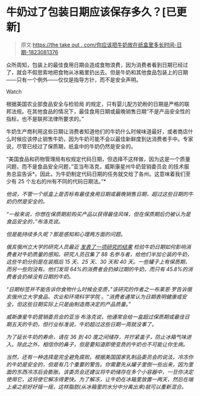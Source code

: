 # 牛奶过了包装日期应该保存多久？[已更新]

> 原文:[https://the take out . com/你应该把牛奶放在纸盒里多长时间-日期-1823081376](https://thetakeout.com/how-long-should-you-keep-milk-past-the-cartons-date-1823081376)

众所周知，包装上的最佳食用日期会造成食物浪费，因为消费者看到日期已经过了，就会不假思索地把食物从冰箱里扔出去。但是牛奶和其他食品包装上的日期——只有一个例外——仅仅是指导方针，而不是安全声明。

Watch

根据美国农业部食品安全与检验局 的规定，只有婴儿配方奶粉的日期是严格的联邦法规。在其他食品的情况下，最佳食用日期或最晚销售日期“不是产品安全性的指标，也不是联邦法律所要求的。”

牛奶生产商利用这些日期让消费者知道他们的牛奶什么时候味道最好，或者商店什么时候应该停止销售牛奶，因为牛奶可能不会以最佳新鲜度到达消费者手中。专家说，尽管已经过了保质期，纸盒中的牛奶仍然是安全的。

“美国食品和药物管理局有权规定代码日期，但选择不这样做，因为这是一个质量问题，而不是食品安全问题，”亚当布洛克，威斯康星州牛奶营销委员会 的技术服务总监告诉*。因此，为牛奶制定代码日期的任务就交给了各州。这意味着我们至少有 25 个左右的州有不同的代码日期法。”*

*他说，不管一个纸盒上是否标有最佳食用日期或最晚销售日期，超过这些日期的牛奶仍然是安全的。*

*“一般来说，你想在保质期前购买产品以获得最佳风味，但在保质期后仍被认为是食品安全的，”布洛克说。*

*但是能持续多久呢？那是感知和心理两方面的问题。* 

*俄亥俄州立大学的研究人员最近 [发表了一项研究的结果](https://www.sciencedirect.com/science/article/pii/S0950329317303142) 检验牛奶日期如何影响消费者对牛奶质量的感知。研究人员召集了 88 名参与者，给他们半加仑装的牛奶，这些牛奶分别是在装瓶后 15 天、25 天、30 天和 40 天。一些罐子上有保质期，而另一些则没有。他们发现 64%的消费者会扔掉过期的牛奶，而只有 45.8%的消费者会扔掉没有日期的牛奶。*

*“日期标签并不能告诉你食物什么时候会变质，”该研究的作者之一布莱恩·罗告诉俄亥俄州立大学食品、农业和环境科学学院 。“消费者通常认为日期表明健康或安全，但这些日期实际上只是由制造商决定的产品质量。”*

*威斯康星牛奶营销委员会的亚当·布洛克说，他通常会给一盒超过保质期或最佳日期五天的牛奶，但行业标准说，牛奶超过这些日期一周就没事了。*

*为了延长牛奶的寿命，请在 36 到 40 度之间储存，并拧紧盖子，防止冰箱气味进入。除此之外，相信你的鼻子，但是要知道即使变质的牛奶也不可能让你生病。*

*当然，还有一种选择是完全避免腐败。根据美国国家乳制品委员会的说法，冷冻你的牛奶是安全的，但是有几个重要的警告。你需要先从罐子里倒一些出来，因为里面的东西冷冻后会膨胀。该委员会还建议将牛奶储存在多个小容器中，一旦你决定使用它，这将使它解冻得更快。为了解冻，让牛奶在冰箱里放置一两天，然后在端上桌之前好好摇一摇，这样脂肪(从冰箱里的水分中分离出来)就可以重新混合。*